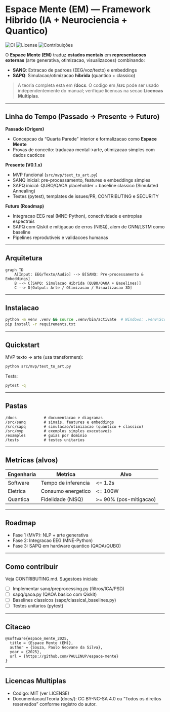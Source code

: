 # Espace Mente (EM) — Framework Hibrido (IA + Neurociencia + Quantico)

![CI](https://github.com/PAULINUP/espace-mente/actions/workflows/ci.yml/badge.svg)
![License](https://img.shields.io/badge/license-MIT-blue)
![Contribuições](https://img.shields.io/badge/contributions-welcome-success)

O **Espace Mente (EM)** traduz **estados mentais** em **representacoes externas** (arte generativa, otimizacao, visualizacoes) combinando:
- **SANQ**: Extracao de padroes (EEG/voz/texto) e embeddings
- **SAPQ**: Simulacao/otimizacao **hibrida** (quantico + classico)

> A teoria completa esta em **/docs**. O codigo em **/src** pode ser usado independentemente do manual; verifique licencas na secao **Licencas Multiplas**.

---

## Linha do Tempo (Passado -> Presente -> Futuro)

**Passado (Origem)**  
- Concepcao da “Quarta Parede” interior e formalizacao como **Espace Mente**  
- Provas de conceito: traducao mental->arte, otimizacao simples com dados caoticos

**Presente (V0.1.x)**  
- MVP funcional (`src/mvp/text_to_art.py`)  
- SANQ inicial: pre-processamento, features e embeddings simples  
- SAPQ inicial: QUBO/QAOA placeholder + baseline classico (Simulated Annealing)  
- Testes (pytest), templates de issues/PR, CONTRIBUTING e SECURITY

**Futuro (Roadmap)**  
- Integracao EEG real (MNE-Python), conectividade e entropias espectrais  
- SAPQ com Qiskit e mitigacao de erros (NISQ), alem de GNN/LSTM como baseline  
- Pipelines reprodutiveis e validacoes humanas

---

## Arquitetura

```mermaid
graph TD
    A[Input: EEG/Texto/Audio] --> B[SANQ: Pre-processamento & Embeddings]
    B --> C[SAPQ: Simulacao Hibrida (QUBO/QAOA + Baselines)]
    C --> D[Output: Arte / Otimizacao / Visualizacao 3D]
```

---

## Instalacao
```bash
python -m venv .venv && source .venv/bin/activate  # Windows: .venv\Scripts\activate
pip install -r requirements.txt
```

---

## Quickstart
MVP texto -> arte (usa transformers):
```bash
python src/mvp/text_to_art.py
```

Tests:
```bash
pytest -q
```

---

## Pastas
```
/docs            # documentacao e diagramas
/src/sanq        # sinais, features e embeddings
/src/sapq        # simulacao/otimizacao (quantico + classico)
/src/mvp         # exemplos simples executaveis
/examples        # guias por dominio
/tests           # testes unitarios
```

---

## Metricas (alvos)
| Engenharia | Metrica               | Alvo                   |
|-----------|-----------------------|------------------------|
| Software  | Tempo de inferencia   | <= 1.2s                |
| Eletrica  | Consumo energetico    | <= 100W                |
| Quantica  | Fidelidade (NISQ)     | >= 90% (pos-mitigacao) |

---

## Roadmap
- Fase 1 (MVP): NLP + arte generativa
- Fase 2: Integracao EEG (MNE-Python)
- Fase 3: SAPQ em hardware quantico (QAOA/QUBO)

---

## Como contribuir
Veja CONTRIBUTING.md. Sugestoes iniciais:
- [ ] Implementar sanq/preprocessing.py (filtros/ICA/PSD)
- [ ] sapq/qaoa.py (QAOA basico com Qiskit)
- [ ] Baselines classicos (sapq/classical_baselines.py)
- [ ] Testes unitarios (pytest)

---

## Citacao
```
@software{espace_mente_2025,
  title = {Espace Mente (EM)},
  author = {Souza, Paulo Geovane da Silva},
  year = {2025},
  url = {https://github.com/PAULINUP/espace-mente}
}
```

---

## Licencas Multiplas
- Codigo: MIT (ver LICENSE)
- Documentacao/Teoria (docs/): CC BY-NC-SA 4.0 ou “Todos os direitos reservados” conforme registro do autor.
